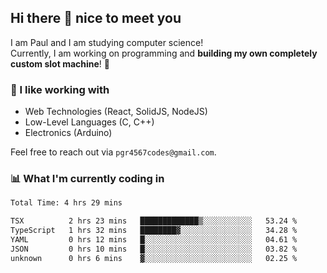 ## Hi there 👋 nice to meet you

I am Paul and I am studying computer science!  
Currently, I am working on programming and **building my own completely custom slot machine**! 🎰

### 🔭 I like working with
- Web Technologies (React, SolidJS, NodeJS)
- Low-Level Languages (C, C++)
- Electronics (Arduino)

Feel free to reach out via `pgr4567codes@gmail.com`.

### 📊 What I'm currently coding in
<!--START_SECTION:waka-->

```txt
Total Time: 4 hrs 29 mins

TSX          2 hrs 23 mins   █████████████▒░░░░░░░░░░░   53.24 %
TypeScript   1 hrs 32 mins   ████████▓░░░░░░░░░░░░░░░░   34.28 %
YAML         0 hrs 12 mins   █░░░░░░░░░░░░░░░░░░░░░░░░   04.61 %
JSON         0 hrs 10 mins   █░░░░░░░░░░░░░░░░░░░░░░░░   03.82 %
unknown      0 hrs 6 mins    ▓░░░░░░░░░░░░░░░░░░░░░░░░   02.25 %
```

<!--END_SECTION:waka-->

